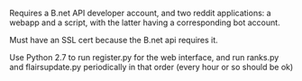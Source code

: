Requires a B.net API developer account, and two reddit applications: a webapp and a script, with the latter having a corresponding bot account.

Must have an SSL cert because the B.net api requires it.

Use Python 2.7 to run register.py for the web interface, and run ranks.py and flairsupdate.py periodically in that order (every hour or so should be ok)
